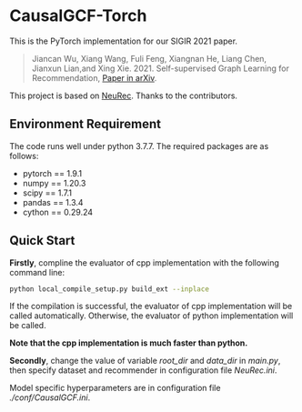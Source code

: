 # CausalGCF-Torch
This is the PyTorch implementation for our SIGIR 2021 paper. 

>Jiancan Wu, Xiang Wang, Fuli Feng, Xiangnan He, Liang Chen, Jianxun Lian,and Xing Xie. 2021. Self-supervised Graph Learning for Recommendation, [Paper in arXiv](https://arxiv.org/abs/2010.10783).

This project is based on [NeuRec](https://github.com/wubinzzu/NeuRec/tree/v3.x). Thanks to the contributors.

## Environment Requirement

The code runs well under python 3.7.7. The required packages are as follows:

- pytorch == 1.9.1
- numpy == 1.20.3
- scipy == 1.7.1
- pandas == 1.3.4
- cython == 0.29.24

## Quick Start
**Firstly**, compline the evaluator of cpp implementation with the following command line:

```bash
python local_compile_setup.py build_ext --inplace
```

If the compilation is successful, the evaluator of cpp implementation will be called automatically.
Otherwise, the evaluator of python implementation will be called.

**Note that the cpp implementation is much faster than python.**

**Secondly**, change the value of variable *root_dir* and *data_dir* in *main.py*, then specify dataset and recommender in configuration file *NeuRec.ini*.

Model specific hyperparameters are in configuration file *./conf/CausalGCF.ini*.


